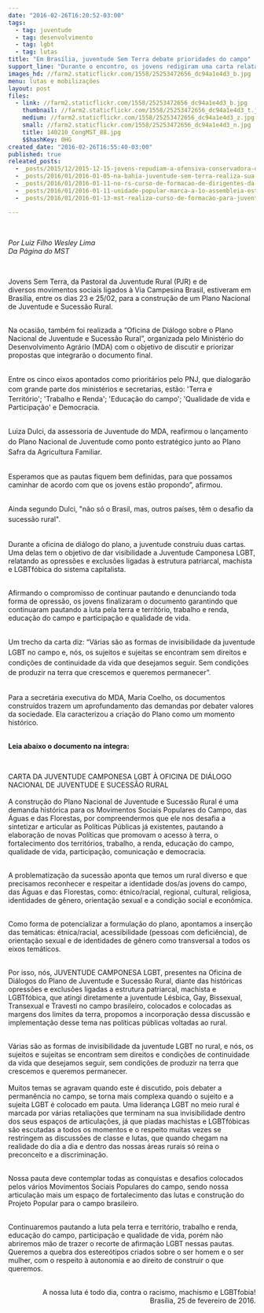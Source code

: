 ```yaml
---
date: "2016-02-26T16:20:52-03:00"
tags:
  - tag: juventude
  - tag: desenvolvimento
  - tag: lgbt
  - tag: lutas
title: "Em Brasília, juventude Sem Terra debate prioridades do campo"
support_line: "Durante o encontro, os jovens redigiram uma carta relatando as opressões e exclusões ligadas à estrutura patriarcal, machista e LGBTfóbica do sistema capitalista.   "
images_hd: //farm2.staticflickr.com/1558/25253472656_dc94a1e4d3_b.jpg
menu: lutas e mobilizações
layout: post
files:
  - link: //farm2.staticflickr.com/1558/25253472656_dc94a1e4d3_b.jpg
    thumbnail: //farm2.staticflickr.com/1558/25253472656_dc94a1e4d3_t.jpg
    medium: //farm2.staticflickr.com/1558/25253472656_dc94a1e4d3_z.jpg
    small: //farm2.staticflickr.com/1558/25253472656_dc94a1e4d3_n.jpg
    title: 140210_CongMST_88.jpg
    $$hashKey: 0HG
created_date: "2016-02-26T16:55:40-03:00"
published: true
releated_posts:
  - _posts/2015/12/2015-12-15-jovens-repudiam-a-ofensiva-conservadora-do-congresso.md
  - _posts/2016/01/2016-01-05-na-bahia-juventude-sem-terra-realiza-sua-primeira-assembleia-estadual.md
  - _posts/2016/01/2016-01-11-no-rs-curso-de-formacao-de-dirigentes-da-juventude-chega-a-sua-6a-edicao.md
  - _posts/2016/01/2016-01-11-unidade-popular-marca-a-1o-assembleia-estadual-juventude-sem-terra.md
  - _posts/2016/01/2016-01-13-mst-realiza-curso-de-formacao-para-juventude-no-ceara.md

---
```

<p>&nbsp;</p>

<p><em>Por Luiz Filho Wesley Lima&nbsp;<br />
Da P&aacute;gina do MST</em></p>

<div>&nbsp;</div>

<p>Jovens Sem Terra,&nbsp;da Pastoral da Juventude Rural (PJR) e de diversos&nbsp;movimentos sociais&nbsp;ligados &agrave;&nbsp;Via Campesina Brasil, estiveram em Bras&iacute;lia, entre os dias 23 e 25/02, para a constru&ccedil;&atilde;o de um&nbsp;Plano Nacional de Juventude e Sucess&atilde;o Rural.&nbsp;</p>

<p><br />
Na ocasi&atilde;o, tamb&eacute;m foi realizada a &ldquo;Oficina de Di&aacute;logo sobre o Plano Nacional de Juventude e Sucess&atilde;o Rural&rdquo;, organizada pelo Minist&eacute;rio do Desenvolvimento Agr&aacute;rio (MDA) com o objetivo de discutir e priorizar propostas que integrar&atilde;o o documento final.</p>

<p><br />
Entre os&nbsp;<span style="line-height: 20.8px;">cinco eixos apontados como priorit&aacute;rios&nbsp;pelo PNJ,&nbsp;que dialogar&atilde;o com grande parte dos minist&eacute;rios e secretarias, est&atilde;o: &#39;</span>Terra e Territ&oacute;rio&#39;;&nbsp;&#39;Trabalho e Renda&#39;;&nbsp;&#39;Educa&ccedil;&atilde;o do campo&#39;;&nbsp;&#39;Qualidade de vida e Participa&ccedil;&atilde;o&#39; e Democracia.</p>

<p><br />
Luiza Dulci, da assessoria de Juventude do MDA, <span style="line-height: 20.8px;">reafirmou o lan&ccedil;amento do Plano Nacional de Juventude como ponto estrat&eacute;gico&nbsp;junto a</span><span style="line-height: 20.8px;">o Plano Safra da Agricultura Familiar</span>.&nbsp;</p>

<p><br />
Esperamos que as pautas fiquem bem definidas, para que possamos caminhar de acordo com que os jovens est&atilde;o propondo&rdquo;, afirmou.</p>

<p><br />
Ainda segundo Dulci, &quot;<span style="line-height: 20.8px;">n&atilde;</span><span style="line-height: 20.8px;">o s&oacute; o Brasil, mas, outros pa&iacute;ses, t&ecirc;m o desafio da sucess&atilde;o rural&quot;.&nbsp;</span></p>

<p><br />
Durante a oficina de di&aacute;logo do plano, a juventude construiu duas cartas. Uma delas tem o objetivo de dar visibilidade a Juventude Camponesa LGBT, relatando&nbsp;as opress&otilde;es e exclus&otilde;es ligadas &agrave;&nbsp;estrutura patriarcal, machista e LGBTf&oacute;bica do sistema capitalista.&nbsp;</p>

<p><br />
Afirmando o compromisso de continuar pautando e denunciando toda forma de opress&atilde;o, os jovens finalizaram o documento garantindo que continuaram pautando a luta pela terra e territ&oacute;rio, trabalho e renda, educa&ccedil;&atilde;o do campo e&nbsp;participa&ccedil;&atilde;o e qualidade de vida.</p>

<p><br />
<span style="line-height: 20.8px;">Um trecho da carta diz:&nbsp;&ldquo;V&aacute;rias s&atilde;o as formas de invisibilidade da juventude LGBT no campo</span><span style="line-height: 20.8px;">&nbsp;e, n&oacute;s, os sujeitos e sujeitas se encontram sem direitos e condi&ccedil;&otilde;es de continuidade da vida que desejamos seguir. S</span><span style="line-height: 20.8px;">em condi&ccedil;&otilde;es de produzir na terra que crescemos e queremos permanecer&rdquo;.</span></p>

<p><br />
Para a secret&aacute;ria executiva do MDA, Maria Coelho, os documentos constru&iacute;dos trazem um aprofundamento das demandas por debater valores da sociedade. Ela caracterizou a cria&ccedil;&atilde;o do Plano como um momento hist&oacute;rico.</p>

<p><br />
<strong>Leia abaixo o documento na &iacute;ntegra:&nbsp;</strong></p>

<p>&nbsp;</p>

<p>CARTA DA JUVENTUDE CAMPONESA LGBT &Agrave; OFICINA DE DI&Aacute;LOGO NACIONAL DE JUVENTUDE E SUCESS&Atilde;O RURAL<br />
<br />
A constru&ccedil;&atilde;o do Plano Nacional de Juventude e Sucess&atilde;o Rural &eacute; uma demanda hist&oacute;rica para os Movimentos Sociais Populares do Campo, das &Aacute;guas e das Florestas, por compreendermos que ele nos desafia a sintetizar e articular as Pol&iacute;ticas P&uacute;blicas j&aacute; existentes, pautando a elabora&ccedil;&atilde;o de novas Pol&iacute;ticas que promovam o acesso &agrave; terra, o fortalecimento dos territ&oacute;rios, trabalho, a renda, educa&ccedil;&atilde;o do campo, qualidade de vida, participa&ccedil;&atilde;o, comunica&ccedil;&atilde;o e democracia.</p>

<p><br />
A problematiza&ccedil;&atilde;o da sucess&atilde;o aponta que temos um rural diverso e que precisamos reconhecer e respeitar a identidade dos/as jovens do campo, das &Aacute;guas e das Florestas, como: &eacute;tnico/racial, regional, cultural, religiosa, identidades de g&ecirc;nero, orienta&ccedil;&atilde;o sexual e a condi&ccedil;&atilde;o social e econ&ocirc;mica.</p>

<p><br />
Como forma de potencializar a formula&ccedil;&atilde;o do plano, apontamos a inser&ccedil;&atilde;o das tem&aacute;ticas: &eacute;tnica/racial, acessibilidade (pessoas com defici&ecirc;ncia), de orienta&ccedil;&atilde;o sexual e de identidades de g&ecirc;nero como transversal a todos os eixos tem&aacute;ticos.</p>

<p><br />
Por isso, n&oacute;s, JUVENTUDE CAMPONESA LGBT, presentes na Oficina de Di&aacute;logos do Plano de Juventude e Sucess&atilde;o Rural, diante das hist&oacute;ricas opress&otilde;es e exclus&otilde;es ligadas a estrutura patriarcal, machista e LGBTf&oacute;bica, que atingi diretamente a juventude L&eacute;sbica, Gay, Bissexual, Transexual e Travesti no campo brasileiro, colocados e colocadas as margens dos limites da terra, propomos a incorpora&ccedil;&atilde;o dessa discuss&atilde;o e implementa&ccedil;&atilde;o desse tema nas pol&iacute;ticas p&uacute;blicas voltadas ao rural.&nbsp;</p>

<p><br />
V&aacute;rias s&atilde;o as formas de invisibilidade da juventude LGBT no rural, e n&oacute;s, os sujeitos e sujeitas se encontram sem direitos e condi&ccedil;&otilde;es de continuidade da vida que desejamos seguir, sem condi&ccedil;&otilde;es de produzir na terra que crescemos e queremos permanecer.&nbsp;<br />
<br />
Muitos temas se agravam quando este &eacute; discutido, pois debater a perman&ecirc;ncia no campo, se torna mais complexa quando o sujeito e a sujeita LGBT &eacute; colocado em pauta. Uma lideran&ccedil;a LGBT no meio rural &eacute; marcada por v&aacute;rias retalia&ccedil;&otilde;es que terminam na sua invisibilidade dentro dos seus espa&ccedil;os de articula&ccedil;&otilde;es, j&aacute; que piadas machistas e LGBTf&oacute;bicas s&atilde;o escutadas a todos os momentos e o respeito muitas vezes se restringem as discuss&otilde;es de classe e lutas, que quando chegam na realidade do dia a dia e dentro das nossas &aacute;reas rurais s&oacute; reina o preconceito e a discrimina&ccedil;&atilde;o.&nbsp;</p>

<p><br />
Nossa pauta deve contemplar todas as conquistas e desafios colocados pelos v&aacute;rios Movimentos Sociais Populares do campo, sendo nossa articula&ccedil;&atilde;o mais um espa&ccedil;o de fortalecimento das lutas e constru&ccedil;&atilde;o do Projeto Popular para o campo brasileiro.&nbsp;</p>

<p><br />
Continuaremos pautando a luta pela terra e territ&oacute;rio, trabalho e renda, educa&ccedil;&atilde;o do campo, participa&ccedil;&atilde;o e qualidade de vida, por&eacute;m n&atilde;o abriremos m&atilde;o de trazer o recorte de afirma&ccedil;&atilde;o LGBT nessas pautas. Queremos a quebra dos estere&oacute;tipos criados sobre o ser homem e o ser mulher, com o respeito &agrave; autonomia e ao direito de construir o que queremos.</p>

<p style="text-align: right;"><br />
A nossa luta &eacute; todo dia, contra o racismo, machismo e LGBTfobia!<br />
Bras&iacute;lia, 25 de fevereiro de 2016.</p>
